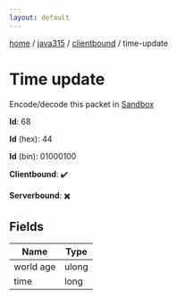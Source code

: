 ```yaml
---
layout: default
---
```


[home](/)  /  [java315](/protocol/java315)  /  [clientbound](/protocol/java315/clientbound)  /  time-update

# Time update

Encode/decode this packet in [Sandbox](../../../sandbox/java315#clientbound.time_update)

**Id**: 68

**Id** (hex): 44

**Id** (bin): 01000100

**Clientbound**: ✔️

**Serverbound**: ✖️

## Fields

Name | Type
---|---
world age | ulong
time | long

